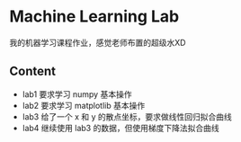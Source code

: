 # Machine Learning Lab

我的机器学习课程作业，感觉老师布置的超级水XD

## Content
- lab1 要求学习 numpy 基本操作
- lab2 要求学习 matplotlib 基本操作
- lab3 给了一个 x 和 y 的散点坐标，要求做线性回归拟合曲线
- lab4 继续使用 lab3 的数据，但使用梯度下降法拟合曲线